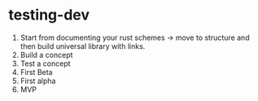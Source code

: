 # testing-dev
1) Start from documenting your rust schemes -> move to structure and then build universal library with links.
2) Build a concept
3) Test a concept
4) First Beta
5) First alpha
6) MVP
